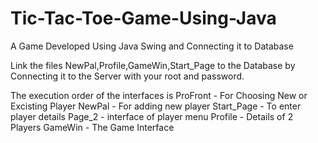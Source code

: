 # Tic-Tac-Toe-Game-Using-Java

A Game Developed Using Java Swing and Connecting it to Database

Link the files NewPal,Profile,GameWin,Start_Page to the Database by Connecting it to the Server with your root and password.

The execution order of the interfaces is ProFront - For Choosing New or Excisting Player NewPal - For adding new player Start_Page - To enter player details Page_2 - interface of player menu Profile - Details of 2 Players GameWin - The Game Interface
